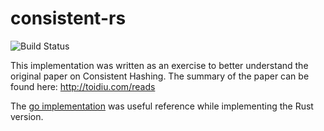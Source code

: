 # consistent-rs

![Build Status](https://travis-ci.org/toidiu/consistent-rs.svg?branch=master)

This implementation was written as an exercise to better understand the original paper on Consistent Hashing. The summary of the paper can be found here: http://toidiu.com/reads

The [go implementation](https://github.com/stathat/consistent) was useful reference while implementing the Rust version.
